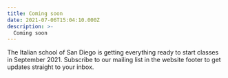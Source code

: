 ```yaml
---
title: Coming soon
date: 2021-07-06T15:04:10.000Z
description: >-
  Coming soon
---
```


The Italian school of San Diego is getting everything ready to start
classes in September 2021.
Subscribe to our mailing list in the website footer to get updates
straight to your inbox.
